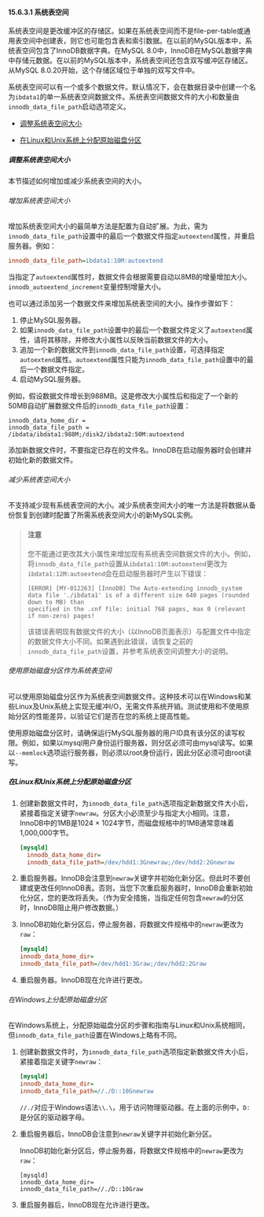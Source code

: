 #### 15.6.3.1 系统表空间

系统表空间是更改缓冲区的存储区。如果在系统表空间而不是file-per-table或通用表空间中创建表，则它也可能包含表和索引数据。在以前的MySQL版本中，系统表空间包含了InnoDB数据字典。在MySQL 8.0中，InnoDB在MySQL数据字典中存储元数据。在以前的MySQL版本中，系统表空间还包含双写缓冲区存储区。从MySQL 8.0.20开始，这个存储区域位于单独的双写文件中。

系统表空间可以有一个或多个数据文件。默认情况下，会在数据目录中创建一个名为`ibdata1`的单一系统表空间数据文件。系统表空间数据文件的大小和数量由`innodb_data_file_path`启动选项定义。

- [调整系统表空间大小](#调整系统表空间大小)

- [在Linux和Unix系统上分配原始磁盘分区](#在Linux和Unix系统上分配原始磁盘分区)

##### 调整系统表空间大小

本节描述如何增加或减少系统表空间的大小。

###### 增加系统表空间大小

增加系统表空间大小的最简单方法是配置为自动扩展。为此，需为`innodb_data_file_path`设置中的最后一个数据文件指定`autoextend`属性，并重启服务器。例如：

```ini
innodb_data_file_path=ibdata1:10M:autoextend
```


当指定了`autoextend`属性时，数据文件会根据需要自动以8MB的增量增加大小。`innodb_autoextend_increment`变量控制增量大小。

也可以通过添加另一个数据文件来增加系统表空间的大小。操作步骤如下：

1. 停止MySQL服务器。
2. 如果`innodb_data_file_path`设置中的最后一个数据文件定义了`autoextend`属性，请将其移除，并修改大小属性以反映当前数据文件的大小。
3. 追加一个新的数据文件到`innodb_data_file_path`设置，可选择指定`autoextend`属性。`autoextend`属性只能为`innodb_data_file_path`设置中的最后一个数据文件指定。
4. 启动MySQL服务器。

例如，假设数据文件增长到988MB。这是修改大小属性后和指定了一个新的50MB自动扩展数据文件后的`innodb_data_file_path`设置：

```
innodb_data_home_dir =
innodb_data_file_path = /ibdata/ibdata1:988M;/disk2/ibdata2:50M:autoextend
```


添加新数据文件时，不要指定已存在的文件名。InnoDB在启动服务器时会创建并初始化新的数据文件。

###### 减少系统表空间大小

不支持减少现有系统表空间的大小。减少系统表空间大小的唯一方法是将数据从备份恢复到创建时配置了所需系统表空间大小的新MySQL实例。

> #### 注意
> 您不能通过更改其大小属性来增加现有系统表空间数据文件的大小。例如，将`innodb_data_file_path`设置从`ibdata1:10M:autoextend`更改为`ibdata1:12M:autoextend`会在启动服务器时产生以下错误：
>
> ```
> [ERROR] [MY-012263] [InnoDB] The Auto-extending innodb_system
> data file './ibdata1' is of a different size 640 pages (rounded down to MB) than
> specified in the .cnf file: initial 768 pages, max 0 (relevant if non-zero) pages!
> ```
>
>
> 该错误表明现有数据文件的大小（以InnoDB页面表示）与配置文件中指定的数据文件大小不同。如果遇到此错误，请恢复之前的`innodb_data_file_path`设置，并参考系统表空间调整大小的说明。

###### 使用原始磁盘分区作为系统表空间

可以使用原始磁盘分区作为系统表空间数据文件。这种技术可以在Windows和某些Linux及Unix系统上实现无缓冲I/O，无需文件系统开销。测试使用和不使用原始分区的性能差异，以验证它们是否在您的系统上提高性能。

使用原始磁盘分区时，请确保运行MySQL服务器的用户ID具有该分区的读写权限。例如，如果以mysql用户身份运行服务器，则分区必须可由mysql读写。如果以`--memlock`选项运行服务器，则必须以root身份运行，因此分区必须可由root读写。

##### 在Linux和Unix系统上分配原始磁盘分区

1. 创建新数据文件时，为`innodb_data_file_path`选项指定新数据文件大小后，紧接着指定关键字`newraw`。分区大小必须至少与指定大小相同。注意，InnoDB中的1MB是1024 × 1024字节，而磁盘规格中的1MB通常意味着1,000,000字节。

     ```ini
     [mysqld]
       innodb_data_home_dir=
       innodb_data_file_path=/dev/hdd1:3Gnewraw;/dev/hdd2:2Gnewraw
2. 重启服务器。InnoDB会注意到`newraw`关键字并初始化新分区。但此时不要创建或更改任何InnoDB表。否则，当您下次重启服务器时，InnoDB会重新初始化分区，您的更改将丢失。（作为安全措施，当指定任何包含`newraw`的分区时，InnoDB阻止用户修改数据。）

3. InnoDB初始化新分区后，停止服务器，将数据文件规格中的`newraw`更改为`raw`：

   ```ini
   [mysqld]
   innodb_data_home_dir=
   innodb_data_file_path=/dev/hdd1:3Graw;/dev/hdd2:2Graw
   ```

4. 重启服务器。InnoDB现在允许进行更改。

###### 在Windows上分配原始磁盘分区

在Windows系统上，分配原始磁盘分区的步骤和指南与Linux和Unix系统相同，但`innodb_data_file_path`设置在Windows上略有不同。

1. 创建新数据文件时，为`innodb_data_file_path`选项指定新数据文件大小后，紧接着指定关键字`newraw`：

   ```ini
   [mysqld]
   innodb_data_home_dir=
   innodb_data_file_path=//./D::10Gnewraw
   ```
   `//./`对应于Windows语法`\\.\`，用于访问物理驱动器。在上面的示例中，`D:`是分区的驱动器字母。

2. 重启服务器后，InnoDB会注意到`newraw`关键字并初始化新分区。

   InnoDB初始化新分区后，停止服务器，将数据文件规格中的`newraw`更改为`raw`：

   ```
   [mysqld]
   innodb_data_home_dir=
   innodb_data_file_path=//./D::10Graw
   ```

3. 重启服务器后，InnoDB现在允许进行更改。